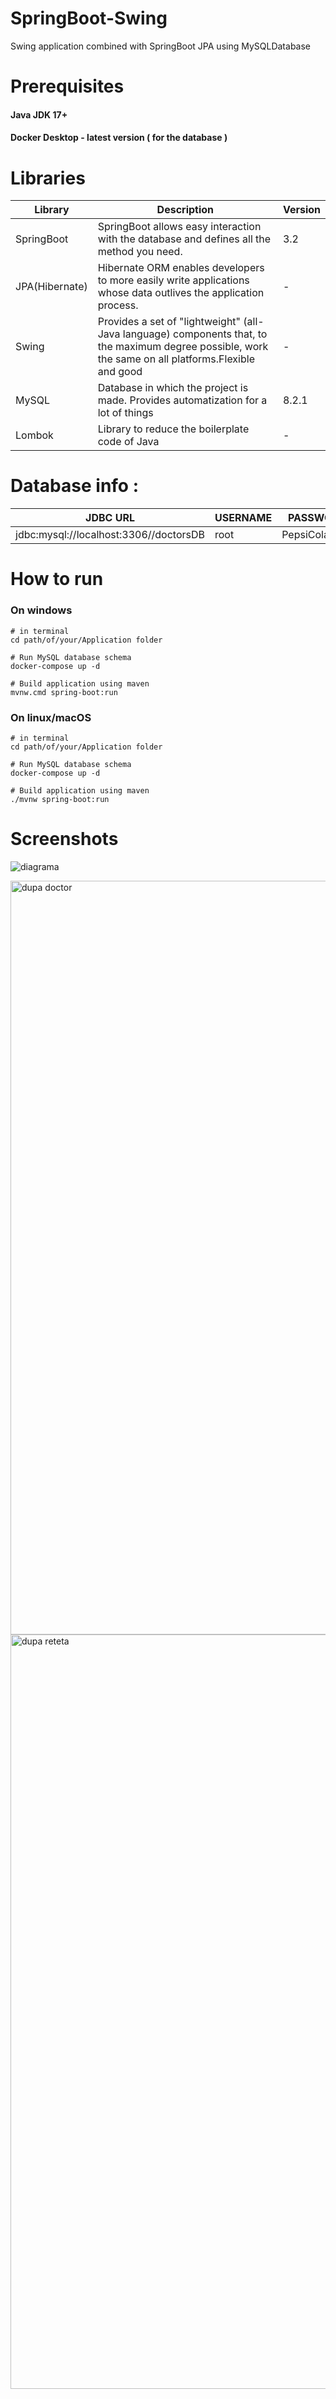 # SpringBoot-Swing
Swing application combined with SpringBoot JPA using MySQLDatabase

# Prerequisites 
#### Java JDK 17+
#### Docker Desktop - latest version ( for the database ) 

# Libraries
| Library | Description | Version |
| ------------- | ------------- | ------------ |
| SpringBoot | SpringBoot allows easy interaction with the database and defines all the method you need. |  3.2 |
| JPA(Hibernate) | Hibernate ORM enables developers to more easily write applications whose data outlives the application process. | - |
| Swing | Provides a set of "lightweight" (all-Java language) components that, to the maximum degree possible, work the same on all platforms.Flexible and good | - |
| MySQL | Database in which the project is made. Provides automatization for a lot of things | 8.2.1 |
| Lombok | Library to reduce the boilerplate code of Java | - |


# Database info :
| JDBC URL | USERNAME | PASSWORD |
| ------------- | ------------- | ------------ |
| jdbc:mysql://localhost:3306//doctorsDB  | root  |  PepsiCola30@ |

# How to run 

### On windows 
```
# in terminal
cd path/of/your/Application folder

# Run MySQL database schema 
docker-compose up -d

# Build application using maven
mvnw.cmd spring-boot:run
```
### On linux/macOS
```
# in terminal
cd path/of/your/Application folder

# Run MySQL database schema 
docker-compose up -d

# Build application using maven
./mvnw spring-boot:run
```
# Screenshots

![diagrama ](https://github.com/MisuStefanLeonard/SpringBoot-Swing/assets/101972228/07866846-f391-45fd-bcbb-f5fb7827ae4f)

<img width="1206" alt="dupa doctor" src="https://github.com/MisuStefanLeonard/SpringBoot-Swing/assets/101972228/c2cbed6c-420c-408d-89dd-4ab6e9a739ad">
<img width="1207" alt="dupa reteta" src="https://github.com/MisuStefanLeonard/SpringBoot-Swing/assets/101972228/2b4b26d6-ce04-4c2a-aab5-711f52816f34">
